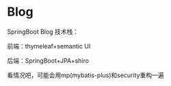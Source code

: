 # Blog
SpringBoot Blog
技术栈：

前端：thymeleaf+semantic UI

后端：SpringBoot+JPA+shiro

看情况吧，可能会用mp(mybatis-plus)和security重构一遍
